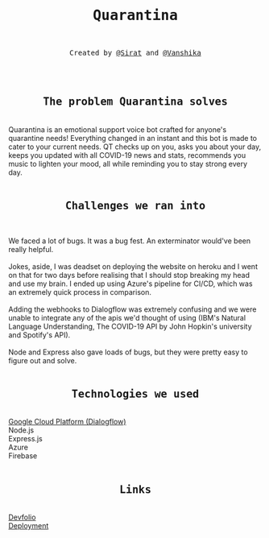 <h1 align="center"><samp>Quarantina</samp></h1><br>

<p align="center"><samp>Created by <a href="https://github.com/sBx99">@Sirat</a> and <a href="https://github.com/one-she-kaa">@Vanshika</a></samp></p><br><br>

<h2 align="center"><samp>The problem Quarantina solves</samp></h2><br>
Quarantina is an emotional support voice bot crafted for anyone's quarantine needs! Everything changed in an instant and this bot is made to cater to your current needs. QT checks up on you, asks you about your day, keeps you updated with all COVID-19 news and stats, recommends you music to lighten your mood, all while reminding you to stay strong every day.<br><br>

<h2 align="center"><samp>Challenges we ran into</samp></h2><br>
<p>We faced a lot of bugs. It was a bug fest. An exterminator would've been really helpful.<br><br>Jokes, aside, I was deadset on deploying the website on heroku and I went on that for two days before realising that I should stop breaking my head and use my brain. I ended up using Azure's pipeline for CI/CD, which was an extremely quick process in comparison.<br><br>Adding the webhooks to Dialogflow was extremely confusing and we were unable to integrate any of the apis we'd thought of using (IBM's Natural Language Understanding, The COVID-19 API by John Hopkin's university and Spotify's API).<br><br>Node and Express also gave loads of bugs, but they were pretty easy to figure out and solve.<br><br>
 
<h2 align="center"><samp>Technologies we used</samp></h2><br>
<a href="https://api.ai">Google Cloud Platform (Dialogflow)</a><br>Node.js<br>Express.js<br>Azure<br>Firebase<br><br>

<h2 align="center"><samp>Links</samp></h2><br>
<a href="https://devfolio.co/submissions/quarantina">Devfolio</a><br>
<a href="https://quarantina-nqrpht.web.app">Deployment</a>
